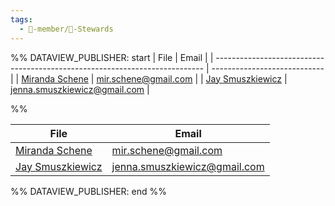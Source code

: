 ```yaml
---
tags:
  - 🧑-member/🌈-Stewards
---
```


%% DATAVIEW_PUBLISHER: start
| File                                                                        | Email                        |
| --------------------------------------------------------------------------- | ---------------------------- |
| [Miranda Schene](./Miranda%20Schene.md)     | mir.schene@gmail.com         |
| [Jay Smuszkiewicz](./Jay%20Smuszkiewicz.md) | jenna.smuszkiewicz@gmail.com |

%%

| File                                                                        | Email                        |
| --------------------------------------------------------------------------- | ---------------------------- |
| [Miranda Schene](./Miranda%20Schene.md)     | mir.schene@gmail.com         |
| [Jay Smuszkiewicz](./Jay%20Smuszkiewicz.md) | jenna.smuszkiewicz@gmail.com |

%% DATAVIEW_PUBLISHER: end %%